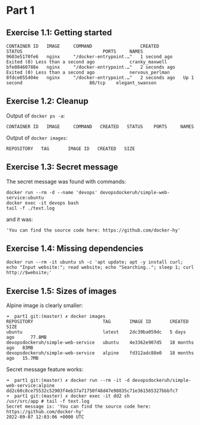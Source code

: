# Part 1
## Exercise 1.1: Getting started
```
CONTAINER ID   IMAGE     COMMAND                  CREATED         STATUS                              PORTS     NAMES
9603e5170fe6   nginx     "/docker-entrypoint.…"   1 second ago    Exited (0) Less than a second ago             cranky_maxwell
bfe08460788e   nginx     "/docker-entrypoint.…"   2 seconds ago   Exited (0) Less than a second ago             nervous_perlman
8fdce055404e   nginx     "/docker-entrypoint.…"   2 seconds ago   Up 1 second                         80/tcp    elegant_swanson
```
## Exercise 1.2: Cleanup
Output of `docker ps -a`:
```
CONTAINER ID   IMAGE     COMMAND   CREATED   STATUS    PORTS     NAMES
```
Output of `docker images`:
```
REPOSITORY   TAG       IMAGE ID   CREATED   SIZE
```

## Exercise 1.3: Secret message 
The secret message was found with commands:
```
docker run --rm -d --name 'devops' devopsdockeruh/simple-web-service:ubuntu
docker exec -it devops bash
tail -f ./text.log
```
and it was:  
```
'You can find the source code here: https://github.com/docker-hy'
```

## Exercise 1.4: Missing dependencies
```
docker run --rm -it ubuntu sh -c 'apt update; apt -y install curl; echo "Input website:"; read website; echo "Searching.."; sleep 1; curl http://$website;' 
```

## Exercise 1.5: Sizes of images
Alpine image is clearly smaller:
```
➜  part1 git:(master) ✗ docker images
REPOSITORY                          TAG       IMAGE ID       CREATED         SIZE
ubuntu                              latest    2dc39ba059dc   5 days ago      77.8MB
devopsdockeruh/simple-web-service   ubuntu    4e3362e907d5   18 months ago   83MB
devopsdockeruh/simple-web-service   alpine    fd312adc88e0   18 months ago   15.7MB
```
Secret message feature works:
```
➜  part1 git:(master) ✗ docker run --rm -it -d devopsdockeruh/simple-web-service:alpine
dd2c60c8ce75532c52903f4eb37a71750f48d47e98835c71e361565327bbbfc7
➜  part1 git:(master) ✗ docker exec -it dd2 sh
/usr/src/app # tail -f text.log
Secret message is: 'You can find the source code here: https://github.com/docker-hy'
2022-09-07 12:03:06 +0000 UTC
```